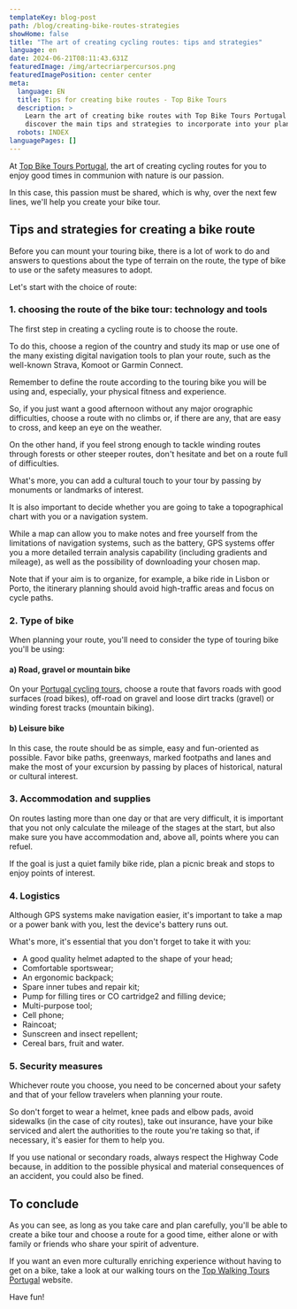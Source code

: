 ```yaml
---
templateKey: blog-post
path: /blog/creating-bike-routes-strategies
showHome: false
title: "The art of creating cycling routes: tips and strategies"
language: en
date: 2024-06-21T08:11:43.631Z
featuredImage: /img/artecriarpercursos.png
featuredImagePosition: center center
meta:
  language: EN
  title: Tips for creating bike routes - Top Bike Tours
  description: >
    Learn the art of creating bike routes with Top Bike Tours Portugal and
    discover the main tips and strategies to incorporate into your planning.
  robots: INDEX
languagePages: []
---
```

At [Top Bike Tours Portugal](https://topbiketoursportugal.com/), the art of creating cycling routes for you to enjoy good times in communion with nature is our passion.

In this case, this passion must be shared, which is why, over the next few lines, we'll help you create your bike tour.

## Tips and strategies for creating a bike route

Before you can mount your touring bike, there is a lot of work to do and answers to questions about the type of terrain on the route, the type of bike to use or the safety measures to adopt.

Let's start with the choice of route:

### 1. choosing the route of the bike tour: technology and tools

The first step in creating a cycling route is to choose the route.

To do this, choose a region of the country and study its map or use one of the many existing digital navigation tools to plan your route, such as the well-known Strava, Komoot or Garmin Connect.

Remember to define the route according to the touring bike you will be using and, especially, your physical fitness and experience.

So, if you just want a good afternoon without any major orographic difficulties, choose a route with no climbs or, if there are any, that are easy to cross, and keep an eye on the weather.

On the other hand, if you feel strong enough to tackle winding routes through forests or other steeper routes, don't hesitate and bet on a route full of difficulties.

What's more, you can add a cultural touch to your tour by passing by monuments or landmarks of interest.

It is also important to decide whether you are going to take a topographical chart with you or a navigation system.

While a map can allow you to make notes and free yourself from the limitations of navigation systems, such as the battery, GPS systems offer you a more detailed terrain analysis capability (including gradients and mileage), as well as the possibility of downloading your chosen map.

Note that if your aim is to organize, for example, a bike ride in Lisbon or Porto, the itinerary planning should avoid high-traffic areas and focus on cycle paths.

### 2. Type of bike

When planning your route, you'll need to consider the type of touring bike you'll be using:

#### a) Road, gravel or mountain bike

On your [Portugal cycling tours](https://topbiketoursportugal.com/), choose a route that favors roads with good surfaces (road bikes), off-road on gravel and loose dirt tracks (gravel) or winding forest tracks (mountain biking).

#### b) Leisure bike

In this case, the route should be as simple, easy and fun-oriented as possible. Favor bike paths, greenways, marked footpaths and lanes and make the most of your excursion by passing by places of historical, natural or cultural interest.

### 3. Accommodation and supplies

On routes lasting more than one day or that are very difficult, it is important that you not only calculate the mileage of the stages at the start, but also make sure you have accommodation and, above all, points where you can refuel.

If the goal is just a quiet family bike ride, plan a picnic break and stops to enjoy points of interest.

### 4. Logistics

Although GPS systems make navigation easier, it's important to take a map or a power bank with you, lest the device's battery runs out.

What's more, it's essential that you don't forget to take it with you:

* A good quality helmet adapted to the shape of your head;
* Comfortable sportswear;
* An ergonomic backpack;
* Spare inner tubes and repair kit;
* Pump for filling tires or CO cartridge2 and filling device;
* Multi-purpose tool;
* Cell phone;
* Raincoat;
* Sunscreen and insect repellent;
* Cereal bars, fruit and water.

### 5. Security measures

Whichever route you choose, you need to be concerned about your safety and that of your fellow travelers when planning your route.

So don't forget to wear a helmet, knee pads and elbow pads, avoid sidewalks (in the case of city routes), take out insurance, have your bike serviced and alert the authorities to the route you're taking so that, if necessary, it's easier for them to help you.

If you use national or secondary roads, always respect the Highway Code because, in addition to the possible physical and material consequences of an accident, you could also be fined.

## To conclude

As you can see, as long as you take care and plan carefully, you'll be able to create a bike tour and choose a route for a good time, either alone or with family or friends who share your spirit of adventure.

If you want an even more culturally enriching experience without having to get on a bike, take a look at our walking tours on the [Top Walking Tours Portugal](https://topwalkingtoursportugal.com/) website.

Have fun!